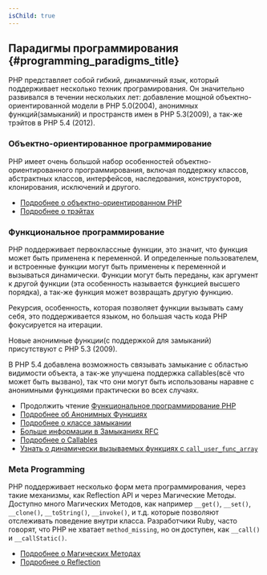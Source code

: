 ```yaml
---
isChild: true
---
```


## Парадигмы программирования {#programming_paradigms_title}

PHP представляет собой гибкий, динамичный язык, который поддерживает несколько техник програмирования. 
Он значительно развивался в течении нескольких лет: добавление мощной объектно-ориентированной модели в PHP 5.0(2004), 
анонимных функций(замыканий) и пространств имен в PHP 5.3(2009), а так-же трэйтов в PHP 5.4 (2012).

### Объектно-ориентированное программирование

PHP имеет очень большой набор особенностей объектно-ориентированного программирования, включая поддержку классов, 
абстрактных классов, интерфейсов, наследования, конструкторов, клонирования, исключений и другого.

* [Подробнее о объектно-ориентированном PHP][oop]
* [Подробнее о трэйтах][traits]

### Функциональное программирование

PHP поддерживает первоклассные функции, это значит, что функция может быть применена к переменной. И определенные пользователем, 
и встроенные функции могут быть применены к переменной и вызываться динамически. Функции могут быть переданы, как аргумент 
к другой функции (эта особенность называется функцией высшего порядка), а так-же функция может возвращать другую функцию.

Рекурсия, особенность, которая позволяет функции вызывать саму себя, это поддерживается языком, но большая часть кода PHP 
фокусируется на итерации.

Новые анонимные функции(с поддержкой для замыканий) присутствуют с PHP 5.3 (2009).

В PHP 5.4 добавлена возможность связывать замыкание с областью видимости объекта, а так-же улучшена поддержка 
callables(всё что может быть вызвано), так что они могут быть использованы наравне с анонимными функциями 
практически во всех случаях.

* Продолжить чтение [Функциональное программирование PHP](/pages/Functional-Programming.html)
* [Подробнее об Анонимных Функциях][anonymous-functions]
* [Подробнее о классе замыкании][closure-class]
* [Больше информации в Замыканиях RFC][closures-rfc]
* [Подробнее о Callables][callables]
* [Узнать о динамически вызываемых функциях с `call_user_func_array`][call-user-func-array]

### Meta Programming

PHP поддерживает несколько форм мета программирования, через такие механизмы, как Reflection API и через Магические Методы. 
Доступно много Магических Методов, как например `__get()`, `__set()`, `__clone()`, `__toString()`, `__invoke()`, и т.д. 
которые позволяют отслеживать поведение внутри класса. Разработчики Ruby, часто говорят, что PHP не хватает 
`method_missing`, но он доступен, как `__call()` и `__callStatic()`.

* [Подробнее о Магических Методах][magic-methods]
* [Подробнее о Reflection][reflection]

[namespaces]: http://php.net/manual/ru/language.namespaces.php
[overloading]: http://php.net/manual/ru/language.oop5.overloading.php
[oop]: http://www.php.net/manual/ru/language.oop5.php
[anonymous-functions]: http://www.php.net/manual/ru/functions.anonymous.php
[closure-class]: http://php.net/manual/ru/class.closure.php
[callables]: http://php.net/manual/ru/language.types.callable.php
[magic-methods]: http://php.net/manual/ru/language.oop5.magic.php
[reflection]: http://www.php.net/manual/ru/intro.reflection.php
[traits]: http://www.php.net/traits
[call-user-func-array]: http://php.net/manual/ru/function.call-user-func-array.php
[closures-rfc]: https://wiki.php.net/rfc/closures
